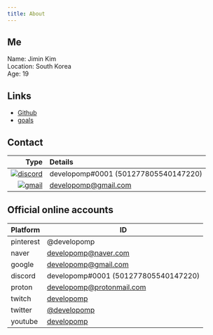 ```yaml
---
title: About
---
```


## Me

Name: Jimin Kim<br />
Location: South Korea<br />
Age: 19

## Links

-   [Github](https://github.com/developomp)
-   [goals](/goals)

## Contact

|                                                                                                                            Type | Details                              |
| ------------------------------------------------------------------------------------------------------------------------------: | :----------------------------------- |
| [![discord](https://img.shields.io/badge/discord-5865F2?style=for-the-badge&logo=discord&logoColor=white)](https://discord.com) | developomp#0001 (501277805540147220) |
|   [![gmail](https://img.shields.io/badge/gmail-FF0027?style=for-the-badge&logo=gmail&logoColor=white)](https://mail.google.com) | developomp@gmail.com                 |

## Official online accounts

| Platform  | ID                                                                     |
| --------- | ---------------------------------------------------------------------- |
| pinterest | @developomp                                                            |
| naver     | developomp@naver.com                                                   |
| google    | developomp@gmail.com                                                   |
| discord   | developomp#0001 (501277805540147220)                                   |
| proton    | developomp@protonmail.com                                              |
| twitch    | [developomp](https://www.twitch.tv/developomp)                         |
| twitter   | [@developomp](https://twitter.com/developomp)                          |
| youtube   | [developomp](https://www.youtube.com/channel/UCq42p4jHBZnzZE9LG7hoBJw) |
